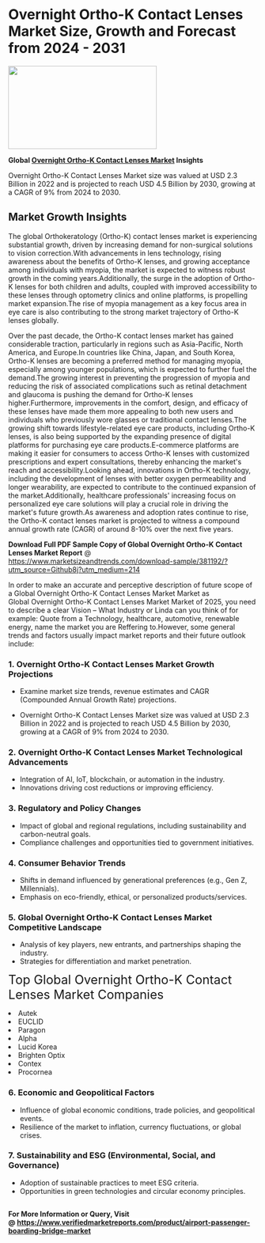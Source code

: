 <H1>Overnight Ortho-K Contact Lenses Market Size, Growth and Forecast from 2024 - 2031</H1><img class="aligncenter size-medium wp-image-584254" src="https://thirdeyenews.in/wp-content/uploads/2024/09/Global-Market-Research-300x168.jpeg" alt="" width="300" height="168" /><p><strong>Global&nbsp;<a href="https://www.marketsizeandtrends.com/download-sample/381192/?utm_source=Github8j?utm_medium=214">Overnight Ortho-K Contact Lenses Market</a> Insights</strong></p><p>Overnight Ortho-K Contact Lenses Market size was valued at USD 2.3 Billion in 2022 and is projected to reach USD 4.5 Billion by 2030, growing at a CAGR of 9% from 2024 to 2030.</p><p><h2>Market Growth Insights</h2> <p>The global Orthokeratology (Ortho-K) contact lenses market is experiencing substantial growth, driven by increasing demand for non-surgical solutions to vision correction.With advancements in lens technology, rising awareness about the benefits of Ortho-K lenses, and growing acceptance among individuals with myopia, the market is expected to witness robust growth in the coming years.Additionally, the surge in the adoption of Ortho-K lenses for both children and adults, coupled with improved accessibility to these lenses through optometry clinics and online platforms, is propelling market expansion.The rise of myopia management as a key focus area in eye care is also contributing to the strong market trajectory of Ortho-K lenses globally.</p> <p>Over the past decade, the Ortho-K contact lenses market has gained considerable traction, particularly in regions such as Asia-Pacific, North America, and Europe.In countries like China, Japan, and South Korea, Ortho-K lenses are becoming a preferred method for managing myopia, especially among younger populations, which is expected to further fuel the demand.The growing interest in preventing the progression of myopia and reducing the risk of associated complications such as retinal detachment and glaucoma is pushing the demand for Ortho-K lenses higher.Furthermore, improvements in the comfort, design, and efficacy of these lenses have made them more appealing to both new users and individuals who previously wore glasses or traditional contact lenses.The growing shift towards lifestyle-related eye care products, including Ortho-K lenses, is also being supported by the expanding presence of digital platforms for purchasing eye care products.E-commerce platforms are making it easier for consumers to access Ortho-K lenses with customized prescriptions and expert consultations, thereby enhancing the market's reach and accessibility.Looking ahead, innovations in Ortho-K technology, including the development of lenses with better oxygen permeability and longer wearability, are expected to contribute to the continued expansion of the market.Additionally, healthcare professionals' increasing focus on personalized eye care solutions will play a crucial role in driving the market's future growth.As awareness and adoption rates continue to rise, the Ortho-K contact lenses market is projected to witness a compound annual growth rate (CAGR) of around 8-10% over the next five years.</p> <p><span class=""><strong>Download Full PDF Sample Copy of Global Overnight Ortho-K Contact Lenses Market Report</strong> @ <a href="https://www.marketsizeandtrends.com/download-sample/381192/?utm_source=Github8j?utm_medium=214" target="_blank">https://www.marketsizeandtrends.com/download-sample/381192/?utm_source=Github8j?utm_medium=214</a></span></p><p>In order to make an accurate and perceptive description of future scope of a Global&nbsp;Overnight Ortho-K Contact Lenses Market Market as Global&nbsp;Overnight Ortho-K Contact Lenses Market Market of 2025, you need to describe a clear Vision &ndash; What Industry or Linda can you think of for example: Quote from a Technology, healthcare, automotive, renewable energy, name the market you are Reffering to.However, some general trends and factors usually impact market reports and their future outlook include:</p><h3>1.&nbsp;<strong>Overnight Ortho-K Contact Lenses Market Growth Projections</strong></h3><ul><li>Examine market size trends, revenue estimates and CAGR (Compounded Annual Growth Rate) projections.</li><li><p>Overnight Ortho-K Contact Lenses Market size was valued at USD 2.3 Billion in 2022 and is projected to reach USD 4.5 Billion by 2030, growing at a CAGR of 9% from 2024 to 2030.</p></li></ul><h3>2.&nbsp;<strong>Overnight Ortho-K Contact Lenses Market Technological Advancements</strong></h3><ul><li>Integration of AI, IoT, blockchain, or automation in the industry.</li><li>Innovations driving cost reductions or improving efficiency.</li></ul><h3>3.&nbsp;<strong>Regulatory and Policy Changes</strong></h3><ul><li>Impact of global and regional regulations, including sustainability and carbon-neutral goals.</li><li>Compliance challenges and opportunities tied to government initiatives.</li></ul><h3>4.&nbsp;<strong>Consumer Behavior Trends</strong></h3><ul><li>Shifts in demand influenced by generational preferences (e.g., Gen Z, Millennials).</li><li>Emphasis on eco-friendly, ethical, or personalized products/services.</li></ul><h3>5.&nbsp;<strong>Global Overnight Ortho-K Contact Lenses Market Competitive Landscape</strong></h3><ul><li>Analysis of key players, new entrants, and partnerships shaping the industry.</li><li>Strategies for differentiation and market penetration.</li></ul><p data-pm-slice="1 1 []"><span style="color: inherit; font-family: inherit; font-size: 25px;">Top Global Overnight Ortho-K Contact Lenses Market Companies</span></p><div class="" data-test-id=""><p><li>Autek</li><li> EUCLID</li><li> Paragon</li><li> Alpha</li><li> Lucid Korea</li><li> Brighten Optix</li><li> Contex</li><li> Procornea</li></p></div><h3>6.&nbsp;<strong>Economic and Geopolitical Factors</strong></h3><ul><li>Influence of global economic conditions, trade policies, and geopolitical events.</li><li>Resilience of the market to inflation, currency fluctuations, or global crises.</li></ul><h3>7.&nbsp;<strong>Sustainability and ESG (Environmental, Social, and Governance)</strong></h3><ul><li>Adoption of sustainable practices to meet ESG criteria.</li><li>Opportunities in green technologies and circular economy principles.</li></ul><h2><strong style="font-size: 14px;">For More Information or Query, Visit @&nbsp;</strong><a style="background-color: #ffffff; font-size: 14px;" href="https://www.marketsizeandtrends.com/report/overnight-ortho-k-contact-lenses-market/" target="_blank">https://www.verifiedmarketreports.com/product/airport-passenger-boarding-bridge-market</a></h2>